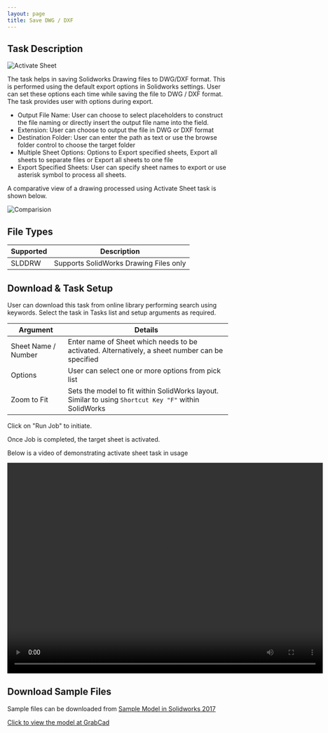```yaml
---
layout: page
title: Save DWG / DXF
---
```


## Task Description

![Activate Sheet](002_ActivateSheet_001.png "Activate Sheet")

The task helps in saving Solidworks Drawing files to DWG/DXF format. This is performed using the default export options in Solidworks settings. User can set these options each time while saving the file to DWG / DXF format. The task provides user with options during export.
 - Output File Name: User can choose to select placeholders to construct the file naming or directly insert the output file name into the field.
 - Extension: User can choose to output the file in DWG or DXF format
 - Destination Folder: User can enter the path as text or use the browse folder control to choose the target folder
 - Multiple Sheet Options: Options to Export specified sheets, Export all sheets to  separate files or Export all sheets to one file
 - Export Specified Sheets: User can specify sheet names to export or use asterisk symbol to process all sheets.


A comparative view of a drawing processed using Activate Sheet task is shown below.

![Comparision](002_ActivateSheet_002.png "Comparision between initial and final state of Solidworks Drawing")

## File Types

| Supported | Description |
| --- | --- |
| SLDDRW | Supports SolidWorks Drawing Files only |


## Download & Task Setup

User can download this task from online library performing search using keywords.
Select the task in Tasks list and setup arguments as required.

| Argument | Details |
| --- | --- |
| Sheet Name / Number| Enter name of Sheet which needs to be activated. Alternatively, a sheet number can be specified |
| Options | User can select one or more options from pick list |
| Zoom to Fit | Sets the model to fit within SolidWorks layout. Similar to using ```Shortcut Key "F"``` within SolidWorks |


Click on "Run Job" to initiate.

Once Job is completed, the target sheet is activated.

Below is a video of demonstrating activate sheet task in usage

<video width="720" height="480" controls>
  <source src="002_ActivateSheet.swf" type="video/mp4">
</video>


## Download Sample Files

Sample files can be downloaded from 
[Sample Model in Solidworks 2017](../000-model/SolidWorks_2017_RoboticArm.zip)

[Click to view the model at GrabCad](https://grabcad.com/library/5-dof-robot-1)
